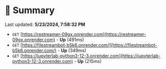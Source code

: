 # 📖 Summary
Last updated: **5/23/2024, 7:58:32 PM**

- `GET` [https://restreamer-09gx.onrender.com](https://restreamer-09gx.onrender.com) - **Up** (491ms)
- `GET` [https://filestreambot-b5k6.onrender.com/](https://filestreambot-b5k6.onrender.com/) - **Up** (349ms)
- `GET` [https://jupyterlab-python3-12-3.onrender.com](https://jupyterlab-python3-12-3.onrender.com) - **Up** (215ms)

